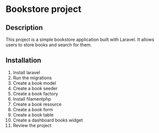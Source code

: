 # Bookstore project

## Description

This project is a simple bookstore application built with Laravel. It allows users to store books and search for them.

## Installation

1. Install laravel
2. Run the migrations
3. Create a book model
4. Create a book seeder
5. Create a book factory
6. Install filamentphp
7. Create a book resource
8. Create a book form
9. Create a book table
10. Create a dashboard books widget
11. Review the project
